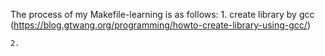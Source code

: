 The process of my Makefile-learning is as follows:
    1. create library by gcc (https://blog.gtwang.org/programming/howto-create-library-using-gcc/)
    
    2. 
